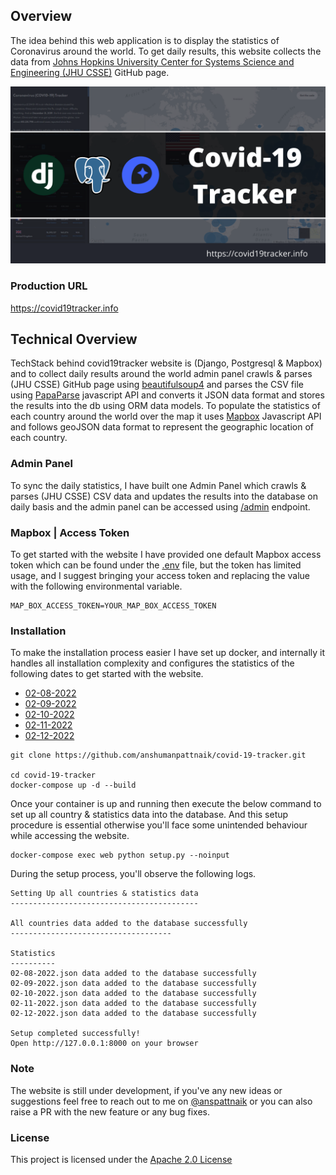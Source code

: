 ## Overview

The idea behind this web application is to display the statistics of Coronavirus around the world. To get daily results, this website collects 
the data from [Johns Hopkins University Center for Systems Science and Engineering (JHU CSSE)](https://github.com/CSSEGISandData/COVID-19/tree/master/csse_covid_19_data/csse_covid_19_daily_reports) GitHub page.

<img src="screenshot/Thumbnail.png" alt="COVID-19 Tracker">

### Production URL

<a href="https://covid19tracker.info/" target="_blank">
https://covid19tracker.info
</a>

## Technical Overview

TechStack behind covid19tracker website is (Django, Postgresql & Mapbox) and to collect daily results around the world admin panel crawls & 
parses (JHU CSSE) GitHub page using [beautifulsoup4](https://pypi.org/project/beautifulsoup4/) and parses the CSV file using 
[PapaParse](https://www.papaparse.com/) javascript API and converts it JSON data format and stores the results into the db using ORM data models. 
To populate the statistics of each country around the world over the map it uses [Mapbox](https://www.mapbox.com/) Javascript API and follows geoJSON data 
format to represent the geographic location of each country.  

### Admin Panel

To sync the daily statistics, I have built one Admin Panel which crawls & parses (JHU CSSE) CSV data and updates the results into the database on 
daily basis and the admin panel can be accessed using [/admin](http://127.0.0.1:8000/admin/) endpoint.

### Mapbox | Access Token

To get started with the website I have provided one default Mapbox access token which can be found under the [.env](./.env) file, but the token has limited 
usage, and I suggest bringing your access token and replacing the value with the following environmental variable.

``````````````````````````````````````````````````
MAP_BOX_ACCESS_TOKEN=YOUR_MAP_BOX_ACCESS_TOKEN
``````````````````````````````````````````````````

### Installation

To make the installation process easier I have set up docker, and internally it handles all installation complexity and configures the statistics of 
the following dates to get started with the website.

- [02-08-2022](data/02-08-2022.json)
- [02-09-2022](data/02-09-2022.json)
- [02-10-2022](data/02-10-2022.json)
- [02-11-2022](data/02-11-2022.json)
- [02-12-2022](data/02-12-2022.json)

``````````````````````````````````````````````````````````````````
git clone https://github.com/anshumanpattnaik/covid-19-tracker.git

cd covid-19-tracker
docker-compose up -d --build 
``````````````````````````````````````````````````````````````````

Once your container is up and running then execute the below command to set up all country & statistics data into the database. 
And this setup procedure is essential otherwise you'll face some unintended behaviour while accessing the website.


``````````````````````````````````````````````````````````````````
docker-compose exec web python setup.py --noinput
``````````````````````````````````````````````````````````````````

During the setup process, you'll observe the following logs.

``````````````````````````````````````````````````````````````````
Setting Up all countries & statistics data
------------------------------------------

All countries data added to the database successfully
------------------------------------

Statistics
----------
02-08-2022.json data added to the database successfully
02-09-2022.json data added to the database successfully
02-10-2022.json data added to the database successfully
02-11-2022.json data added to the database successfully
02-12-2022.json data added to the database successfully

Setup completed successfully!
Open http://127.0.0.1:8000 on your browser

``````````````````````````````````````````````````````````````````

### Note
The website is still under development, if you've any new ideas or suggestions feel free to reach out to me on 
[@anspattnaik](https://twitter.com/anspattnaik) or you can also raise a PR with the new feature or any bug fixes.

### License
This project is licensed under the [Apache 2.0 License](LICENSE)